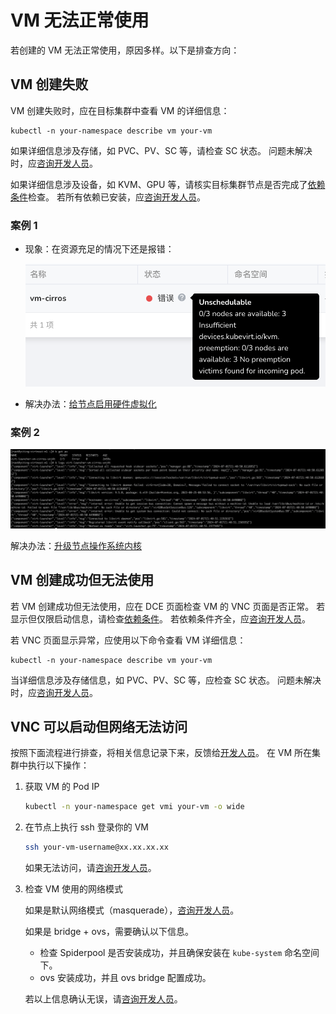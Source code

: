 # VM 无法正常使用

若创建的 VM 无法正常使用，原因多样。以下是排查方向：

## VM 创建失败

VM 创建失败时，应在目标集群中查看 VM 的详细信息：

```shell
kubectl -n your-namespace describe vm your-vm
```

如果详细信息涉及存储，如 PVC、PV、SC 等，请检查 SC 状态。
问题未解决时，应[咨询开发人员](../../install/index.md#_4)。

如果详细信息涉及设备，如 KVM、GPU 等，请核实目标集群节点是否完成了[依赖条件](../install/install-dependency.md)检查。
若所有依赖已安装，应[咨询开发人员](../../install/index.md#_4)。

### 案例 1

- 现象：在资源充足的情况下还是报错：

    ![创建虚拟机报错一](../images/createvm-error01.png)

- 解决办法：[给节点启用硬件虚拟化](../install/install-dependency.md#_3)

### 案例 2

![创建虚拟机报错二](../images/createvm-error02.png)

解决办法：[升级节点操作系统内核](../install/install-dependency.md)

## VM 创建成功但无法使用

若 VM 创建成功但无法使用，应在 DCE 页面检查 VM 的 VNC 页面是否正常。
若显示但仅限启动信息，请检查[依赖条件](../install/install-dependency.md)。
若依赖条件齐全，应[咨询开发人员](../../install/index.md#_4)。

若 VNC 页面显示异常，应使用以下命令查看 VM 详细信息：

```shell
kubectl -n your-namespace describe vm your-vm
```

当详细信息涉及存储信息，如 PVC、PV、SC 等，应检查 SC 状态。
问题未解决时，应[咨询开发人员](../../install/index.md#_4)。

## VNC 可以启动但网络无法访问

按照下面流程进行排查，将相关信息记录下来，反馈给[开发人员](../../install/index.md#_4)。
在 VM 所在集群中执行以下操作：

1. 获取 VM 的 Pod IP

    ```bash
    kubectl -n your-namespace get vmi your-vm -o wide
    ```

2. 在节点上执行 ssh 登录你的 VM

    ```bash
    ssh your-vm-username@xx.xx.xx.xx
    ```

    如果无法访问，请[咨询开发人员](../../install/index.md#_4)。

3. 检查 VM 使用的网络模式

    如果是默认网络模式（masquerade），[咨询开发人员](../../install/index.md#_4)。

    如果是 bridge + ovs，需要确认以下信息。

    - 检查 Spiderpool 是否安装成功，并且确保安装在 `kube-system` 命名空间下。
    - ovs 安装成功，并且 ovs bridge 配置成功。

    若以上信息确认无误，请[咨询开发人员](../../install/index.md#_4)。
